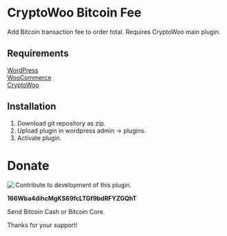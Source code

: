 # CryptoWoo Bitcoin Fee
Add Bitcoin transaction fee to order total. Requires CryptoWoo main plugin.

## Requirements
[WordPress](https://wordpress.org/download/)  
[WooCommerce](https://wordpress.org/plugins/woocommerce/)  
[CryptoWoo](https://www.cryptowoo.com/shop/cryptowoo/)  

## Installation
1. Download git repository as zip.
2. Upload plugin in wordpress admin -> plugins.
3. Activate plugin.

# Donate
<img align="left" src="https://blockchain.info/qr?data=166Wba4dihcMgKS69fcLTGf9bdRFYZGQhT&size=150">  

Contribute to development of this plugin.

**166Wba4dihcMgKS69fcLTGf9bdRFYZGQhT**

Send Bitcoin Cash or Bitcoin Core.

Thanks for your support!
